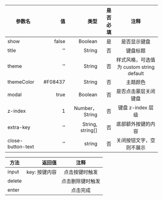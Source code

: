 |参数名            |值            |类型            |是否必填      |注释|
|------           |-----:        |-----:          |-----:       |:-----:|
|show	            |false         |Boolean	        |是           |是否显示键盘	
|title	          |''            |String          |否           |键盘标题
|theme	          |''            |String          |否           |样式风格，可选值为 custom	string	default
|themeColor       |#F08437       |String          |否           |主题颜色
|modal            |true          |Boolean         |否           |是否点击蒙层关闭键盘
|z-index	   	    |1             |Number，String  |否           |键盘 z-index 层级
|extra-key		    |''            |String, string[] |否          |底部额外按键的内容
|close-button-text|''        		 |string          |否           |关闭按钮文字，空则不展示

|方法                       |返回值                     |注释|
|-----                     |-----:                     |:-----:|
input		                   |key: 按键内容               |点击按键时触发
delete	                   |                           |点击删除键时触发
enter                      |                           |点击完成